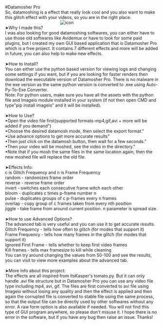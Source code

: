 #Datamosher Pro
<br>So, datamoshing is a effect that really look cool and you also want to make this glitch effect with your videos, so you are in the right place.
                                              ![icon](https://user-images.githubusercontent.com/89206401/138873267-16f152e7-b61a-4fc2-a215-1cb66a004f13.png)
<br>➤Why I made this?
<br>I was also looking for good datamoshing softwares, you can either have to use those old softwares like Avidemux or have to look for some paid plugins, but I created my own GUI based application that is Datamosher Pro which is a free project. It contains 7 different effects and more will be added in future, you can also help to make new effects.
<br>
<br>➤How to Install?
<br>You can either use the python based version for viewing logs and changing some settings if you want, but if you are looking for faster renders then download the executable version of Datamosher Pro. There is no malware in the exe version as the same python version is converted to .exe using Auto-Py-To-Exe Converter.
<br>Note: For python users, make sure you have all the assets with the python file and Imageio module installed in your system (if not then open CMD and type"pip install imageio" and it will be installed).
<br>
<br>➤How to Use?
<br>•Open the video file first(supported formats-mp4,gif,avi + more will be added if you demand")
<br>•Choose the desired datamosh mode, then select the export format."
<br>•Use advance options to get more accurate results"
<br>•Then just click on the datamosh button, then wait for a few seconds."
<br>•Then your video will be moshed, see the video in the directory."
<br>•Note that if you mosh the same files in the same location again, then the new moshed file will replace the old file.
<br>
<br>➤Effects Info:
<br>c is Glitch Frequency and n is Frame Frequency
<br>random - randomizes frame order
<br>reverse - reverse frame order
<br>invert - switches each consecutive frame witch each other
<br>bloom - duplicates c times p-frame number n
<br>pulse - duplicates groups of c p-frames every n frames
<br>overlap - copy group of c frames taken from every nth position
<br>jiggle - take frame from around current position. n parameter is spread size.
<br>
<br>➤How to use Advanced Options?
<br>The advanced tab is very useful and you can use it to get accurate results.
<br>Glitch Frequency - tells how often to glitch (for modes that support it)
<br>Frame Frequency - tells how many frames in the glitch (for modes that support it)
<br>Ignored First Frame - tells whether to keep first video frames
<br>Kill frames - tells max framesize to kill while cleaning
<br>You can try around changing the values from 50-100 and see the results, you can visit to view more examples about the advanced tab.
<br>
<br>➤More Info about this project:
<br>The effects are all inspired from ItsKasper's tomato.py. But it can only handle .avi file structure but in Datamosher Pro you can use any video file type including mp4, avi, gif. The files are first converted to avi file using Imageio without losing any quality and then the effect is applied and then again the corrupted file is converted to stable file using the same process, so that the output file can be directly used by other softwares without any error. A raw form option is also available if needed. You will not find this type of GUI program anywhere, so please don't misuse it. I hope there is no error in the software, but if you have any bug then raise an issue. Thanks!
